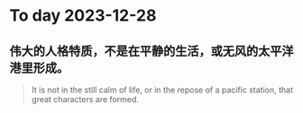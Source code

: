 
# To day 2023-12-28


## 伟大的人格特质，不是在平静的生活，或无风的太平洋港里形成。
> It is not in the still calm of life, or in the repose of a pacific station, that great characters are formed.

    
